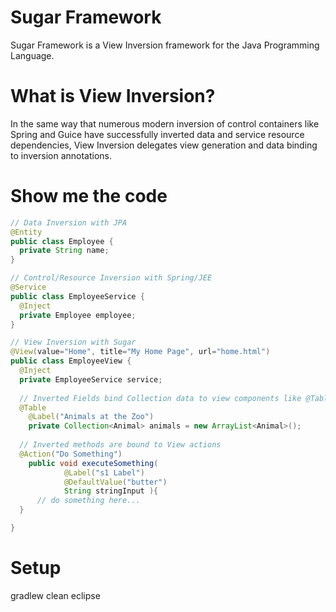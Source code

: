 # Sugar Framework
Sugar Framework is a View Inversion framework for the Java Programming Language.

# What is View Inversion?
In the same way that numerous modern inversion of control containers like Spring and Guice have successfully inverted data and service resource dependencies, View Inversion delegates view generation and data binding to inversion annotations.

# Show me the code
```java
// Data Inversion with JPA
@Entity
public class Employee {
  private String name;
}

// Control/Resource Inversion with Spring/JEE
@Service
public class EmployeeService {
  @Inject
  private Employee employee;
}

// View Inversion with Sugar
@View(value="Home", title="My Home Page", url="home.html")
public class EmployeeView {
  @Inject
  private EmployeeService service;
  
  // Inverted Fields bind Collection data to view components like @Table 
  @Table
	@Label("Animals at the Zoo")
	private Collection<Animal> animals = new ArrayList<Animal>();
  
  // Inverted methods are bound to View actions
  @Action("Do Something")
	public void executeSomething(
			@Label("s1 Label") 
			@DefaultValue("butter") 
			String stringInput ){
      // do something here...
  }

}
```

# Setup
gradlew clean eclipse
